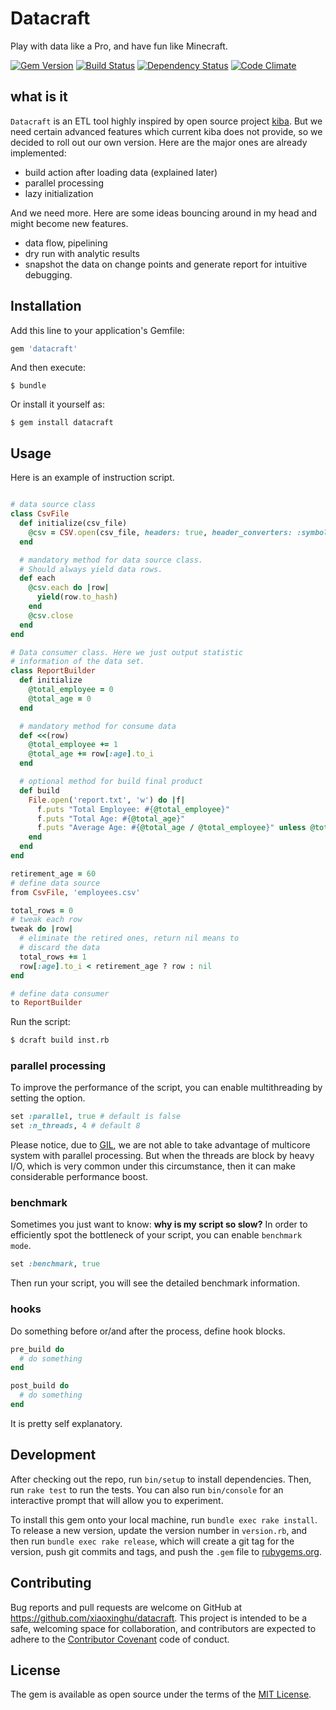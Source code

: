 # Datacraft

Play with data like a Pro, and have fun like Minecraft.

[![Gem Version](https://badge.fury.io/rb/datacraft.svg)](http://badge.fury.io/rb/datacraft)
[![Build Status](https://travis-ci.org/xiaoxinghu/datacraft.svg?branch=master)](https://travis-ci.org/xiaoxinghu/datacraft)
[![Dependency Status](https://gemnasium.com/xiaoxinghu/datacraft.svg)](https://gemnasium.com/xiaoxinghu/datacraft)
[![Code Climate](https://codeclimate.com/github/xiaoxinghu/datacraft/badges/gpa.svg)](https://codeclimate.com/github/xiaoxinghu/datacraft)

## what is it

`Datacraft` is an ETL tool highly inspired by open source project [kiba](https://github.com/thbar/kiba). But we need certain advanced features which current kiba does not provide, so we decided to roll out our own version. Here are the major ones are already implemented:

- build action after loading data (explained later)
- parallel processing
- lazy initialization

And we need more. Here are some ideas bouncing around in my head and might become new features.

- data flow, pipelining
- dry run with analytic results
- snapshot the data on change points and generate report for intuitive debugging.


## Installation

Add this line to your application's Gemfile:

```ruby
gem 'datacraft'
```

And then execute:

    $ bundle

Or install it yourself as:

    $ gem install datacraft

## Usage

Here is an example of instruction script.

```ruby

# data source class
class CsvFile
  def initialize(csv_file)
    @csv = CSV.open(csv_file, headers: true, header_converters: :symbol)
  end

  # mandatory method for data source class.
  # Should always yield data rows.
  def each
    @csv.each do |row|
      yield(row.to_hash)
    end
    @csv.close
  end
end

# Data consumer class. Here we just output statistic
# information of the data set.
class ReportBuilder
  def initialize
    @total_employee = 0
    @total_age = 0
  end

  # mandatory method for consume data
  def <<(row)
    @total_employee += 1
    @total_age += row[:age].to_i
  end

  # optional method for build final product
  def build
    File.open('report.txt', 'w') do |f|
      f.puts "Total Employee: #{@total_employee}"
      f.puts "Total Age: #{@total_age}"
      f.puts "Average Age: #{@total_age / @total_employee}" unless @total_employee == 0
    end
  end
end

retirement_age = 60
# define data source
from CsvFile, 'employees.csv'

total_rows = 0
# tweak each row
tweak do |row|
  # eliminate the retired ones, return nil means to
  # discard the data
  total_rows += 1
  row[:age].to_i < retirement_age ? row : nil
end

# define data consumer
to ReportBuilder
```

Run the script:

```bash
$ dcraft build inst.rb
```

### parallel processing

To improve the performance of the script, you can enable multithreading by setting the option.

```ruby
set :parallel, true # default is false
set :n_threads, 4 # default 8
```

Please notice, due to [GIL](https://en.wikipedia.org/wiki/Global_Interpreter_Lock), we are not able to take advantage of multicore system with parallel processing. But when the threads are block by heavy I/O, which is very common under this circumstance, then it can make considerable performance boost.

### benchmark

Sometimes you just want to know: **why is my script so slow?** In order to efficiently spot the bottleneck of your script, you can enable `benchmark mode`.

```ruby
set :benchmark, true
```

Then run your script, you will see the detailed benchmark information.

### hooks

Do something before or/and after the process, define hook blocks.

```ruby
pre_build do
  # do something
end

post_build do
  # do something
end
```

It is pretty self explanatory.

## Development

After checking out the repo, run `bin/setup` to install dependencies. Then, run `rake test` to run the tests. You can also run `bin/console` for an interactive prompt that will allow you to experiment.

To install this gem onto your local machine, run `bundle exec rake install`. To release a new version, update the version number in `version.rb`, and then run `bundle exec rake release`, which will create a git tag for the version, push git commits and tags, and push the `.gem` file to [rubygems.org](https://rubygems.org).

## Contributing

Bug reports and pull requests are welcome on GitHub at https://github.com/xiaoxinghu/datacraft. This project is intended to be a safe, welcoming space for collaboration, and contributors are expected to adhere to the [Contributor Covenant](contributor-covenant.org) code of conduct.


## License

The gem is available as open source under the terms of the [MIT License](http://opensource.org/licenses/MIT).
